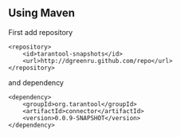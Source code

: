 Using Maven
-----------
First add repository

	<repository>
		<id>tarantool-snapshots</id>
		<url>http://dgreenru.github.com/repo</url>
	</repository>
and dependency

	<dependency>
		<groupId>org.tarantool</groupId>
		<artifactId>connector</artifactId>
		<version>0.0.9-SNAPSHOT</version>
	</dependency>





